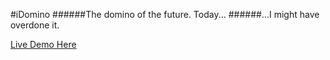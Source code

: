 #iDomino
######The domino of the future. Today...
######...I might have overdone it.

[Live Demo Here](https://danielmurray.github.io/iDomino)
